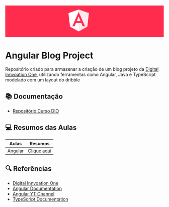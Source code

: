 <p align="center">
  <img src=".github/assets/Angular.png">
</p>

# Angular Blog Project

Repositório criado para armazenar a criação de um blog projeto da [Digital Innvoation One](https://www.dio.me), 
utilizando ferramentas como Angular, Java e TypeScript modelado com um layout do dribble

## 📚 Documentação
- [Repositório Curso DIO](https://github.com/felipeAguiarCode/angular-playground/tree/main)

## 💻 Resumos das Aulas

| Aulas | Resumos |
|-------|---------|
| Angular | [Clique aqui](https://github.com/G2Martins/DIO_Projects_FullStack_Bootcamp/tree/main/Angular) |

## 🔍 Referências
- [Digital Innvoation One](https://www.dio.me)
- [Angular Documentation](https://angular.dev/overview)
- [Angular YT Channel](https://www.youtube.com/@Angular/featured)
- [TypeScript Documentation](https://www.typescriptlang.org/docs/)